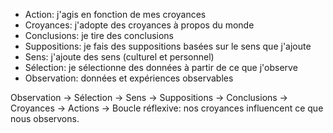 
- Action: j'agis en fonction de mes croyances
- Croyances: j'adopte des croyances à propos du monde
- Conclusions: je tire des conclusions
- Suppositions: je fais des suppositions basées sur le sens que j'ajoute
- Sens: j'ajoute des sens (culturel et personnel)
- Sélection: je sélectionne des données à partir de ce que j'observe
- Observation: données et expériences observables

Observation -> Sélection -> Sens -> Suppositions -> Conclusions -> Croyances -> Actions -> Boucle réflexive: nos croyances influencent ce que nous observons.
